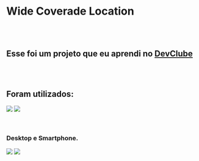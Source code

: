 <h1>Wide Coverade Location</h1>
<br>
<br>
<h2>Esse foi um projeto que eu aprendi no <a href="https://rodolfomori.com.br/devclub">DevClube</a>
</h2>
<br>
<br>
<h2>Foram utilizados:</h2>
  <img src="https://img.shields.io/badge/HTML5-E34F26?style=for-the-badge&logo=html5&logoColor=white" />
  <img src="https://img.shields.io/badge/CSS3-1572B6?style=for-the-badge&logo=css3&logoColor=white" />
<br>
<br>
<br>
<h3>Desktop e Smartphone.</h3>
<img src="https://github.com/itcgrillo/Wide-Coverade-Location/blob/main/assets/Captura%20de%20tela%202023-09-27%20154829.png?raw=true" />
<img src="https://github.com/itcgrillo/Wide-Coverade-Location/blob/main/assets/Captura%20de%20tela%202023-09-27%20154857.png?raw=true" />
